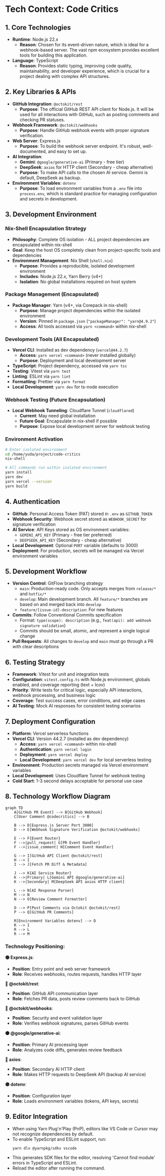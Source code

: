 # Tech Context: Code Critics

## 1. Core Technologies
- **Runtime**: Node.js 22.x
  - **Reason**: Chosen for its event-driven nature, which is ideal for a webhook-based server. The vast npm ecosystem provides excellent tools for building this application.
- **Language**: TypeScript
  - **Reason**: Provides static typing, improving code quality, maintainability, and developer experience, which is crucial for a project dealing with complex API structures.

## 2. Key Libraries & APIs
- **GitHub Integration**: `@octokit/rest`
  - **Purpose**: The official GitHub REST API client for Node.js. It will be used for all interactions with GitHub, such as posting comments and checking PR statuses.
- **Webhook Framework**: `@octokit/webhooks`
  - **Purpose**: Handle GitHub webhook events with proper signature verification.
- **Web Server**: Express.js
  - **Purpose**: To build the webhook server endpoint. It's robust, well-documented, and easy to set up.
- **AI Integration**: 
  - **Gemini**: `@google/generative-ai` (Primary - free tier)
  - **DeepSeek**: `axios` for HTTP client (Secondary - cheap alternative)
  - **Purpose**: To make API calls to the chosen AI service. Gemini is default, DeepSeek as backup.
- **Environment Variables**: `dotenv`
  - **Purpose**: To load environment variables from a `.env` file into `process.env`, which is standard practice for managing configuration and secrets in development.

## 3. Development Environment

### **Nix-Shell Encapsulation Strategy**
- **Philosophy**: Complete OS isolation - ALL project dependencies are encapsulated within nix-shell
- **Goal**: Keep the host OS completely clean from project-specific tools and dependencies
- **Environment Management**: Nix Shell (`shell.nix`)
  - **Purpose**: Provides a reproducible, isolated development environment
  - **Includes**: Node.js 22.x, Yarn Berry (v4+)
  - **Isolation**: No global installations required on host system

### **Package Management (Encapsulated)**
- **Package Manager**: Yarn (v4+, via Corepack in nix-shell)
  - **Purpose**: Manage project dependencies within the isolated environment
  - **Version**: Pinned in `package.json` (`"packageManager": "yarn@4.9.2"`)
  - **Access**: All tools accessed via `yarn <command>` within nix-shell

### **Development Tools (All Encapsulated)**
- **Vercel CLI**: Installed as dev dependency (`vercel@44.2.7`)
  - **Access**: `yarn vercel <command>` (never installed globally)
  - **Purpose**: Deployment and local development server
- **TypeScript**: Project dependency, accessed via `yarn tsc`
- **Testing**: Vitest via `yarn test`
- **Linting**: ESLint via `yarn lint`
- **Formatting**: Prettier via `yarn format`
- **Local Development**: `yarn dev` for ts-node execution

### **Webhook Testing (Future Encapsulation)**
- **Local Webhook Tunneling**: Cloudflare Tunnel (`cloudflared`)
  - **Current**: May need global installation
  - **Future Goal**: Encapsulate in nix-shell if possible
  - **Purpose**: Expose local development server for webhook testing

### **Environment Activation**
```bash
# Enter isolated environment
cd /home/yuda/project/code-critics
nix-shell

# All commands run within isolated environment
yarn install
yarn dev
yarn vercel --version
yarn build
```

## 4. Authentication
- **GitHub**: Personal Access Token (PAT) stored in `.env` as `GITHUB_TOKEN`
- **Webhook Security**: Webhook secret stored as `WEBHOOK_SECRET` for signature verification
- **AI Service**: API Keys stored as OS environment variables:
  - `GEMINI_API_KEY` (Primary - free tier preferred)
  - `DEEPSEEK_API_KEY` (Secondary - cheap alternative)
- **Local Development**: Optional `PORT` variable (defaults to 3000)
- **Deployment**: For production, secrets will be managed via Vercel environment variables

## 5. Development Workflow
- **Version Control**: GitFlow branching strategy
  - `main`: Production-ready code. Only accepts merges from `release/*` and `hotfix/*`
  - `develop`: Main development branch. All `feature/*` branches are based on and merged back into `develop`
  - `feature/[issue-id]-description`: For new features
- **Commits**: Follow Conventional Commits specification
  - Format: `type(scope): description` (e.g., `feat(api): add webhook signature validation`)
  - Commits should be small, atomic, and represent a single logical change
- **Pull Requests**: All changes to `develop` and `main` must go through a PR with clear descriptions

## 6. Testing Strategy
- **Framework**: Vitest for unit and integration tests
- **Configuration**: `vitest.config.ts` with Node.js environment, globals enabled, and coverage reporting (text + lcov)
- **Priority**: Write tests for critical logic, especially API interactions, webhook processing, and business logic
- **Coverage**: Test success cases, error conditions, and edge cases
- **AI Testing**: Mock AI responses for consistent testing scenarios

## 7. Deployment Configuration
- **Platform**: Vercel serverless functions
- **Vercel CLI**: Version 44.2.7 (installed as dev dependency)
  - **Access**: `yarn vercel <command>` within nix-shell
  - **Authentication**: `yarn vercel login`
  - **Deployment**: `yarn vercel deploy`
  - **Local Development**: `yarn vercel dev` for local serverless testing
- **Environment**: Production secrets managed via Vercel environment variables
- **Local Development**: Uses Cloudflare Tunnel for webhook testing
- **Cold Start**: 1-3 second delays acceptable for personal use case 

## 8. Technology Workflow Diagram

```mermaid
graph TD
    A[GitHub PR Event] --> B[GitHub Webhook]
    C[User Comment @codecritics] --> B
    
    B --> D[Express.js Server Port 3000]
    D --> E[Webhook Signature Verification @octokit/webhooks]
    
    E --> F{Event Router}
    F -->|pull_request| G[PR Event Handler]
    F -->|issue_comment| H[Comment Event Handler]
    
    G --> I[GitHub API Client @octokit/rest]
    H --> I
    I --> J[Fetch PR Diff & Metadata]
    
    J --> K{AI Service Router}
    K -->|Primary| L[Gemini API @google/generative-ai]
    K -->|Secondary| M[DeepSeek API axios HTTP client]
    
    L --> N[AI Response Parser]
    M --> N
    N --> O[Review Comment Formatter]
    
    O --> P[Post Comments via Octokit @octokit/rest]
    P --> Q[GitHub PR Comments]
    
    R[Environment Variables dotenv] --> D
    R --> I
    R --> L
    R --> M
```

### Technology Positioning:

**🟢 Express.js**: 
- **Position**: Entry point and web server framework
- **Role**: Receives webhooks, routes requests, handles HTTP layer

**🔵 @octokit/rest**: 
- **Position**: GitHub API communication layer
- **Role**: Fetches PR data, posts review comments back to GitHub

**🔵 @octokit/webhooks**: 
- **Position**: Security and event validation layer
- **Role**: Verifies webhook signatures, parses GitHub events

**🟠 @google/generative-ai**: 
- **Position**: Primary AI processing layer
- **Role**: Analyzes code diffs, generates review feedback

**🔴 axios**: 
- **Position**: Secondary AI HTTP client
- **Role**: Makes HTTP requests to DeepSeek API (backup AI service)

**🟣 dotenv**: 
- **Position**: Configuration layer
- **Role**: Loads environment variables (tokens, API keys, secrets)

## 9. Editor Integration
- When using Yarn Plug'n'Play (PnP), editors like VS Code or Cursor may not recognize dependencies by default.
- To enable TypeScript and ESLint support, run:
  ```
  yarn dlx @yarnpkg/sdks vscode
  ```
- This generates SDK files for the editor, resolving 'Cannot find module' errors in TypeScript and ESLint.
- Reload the editor after running the command. 